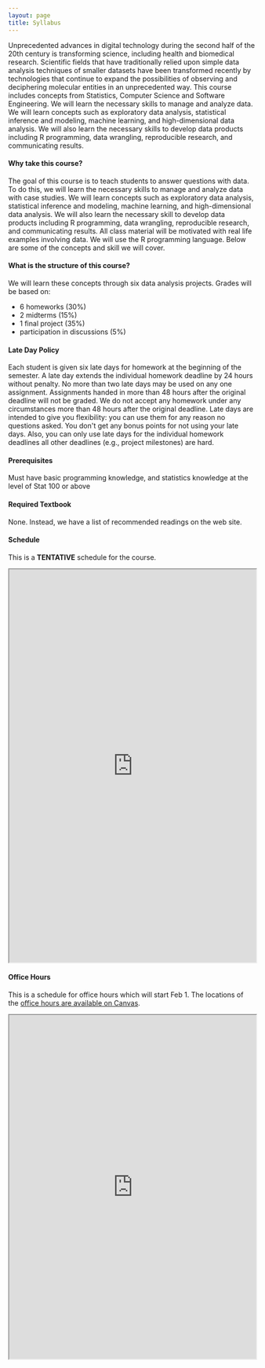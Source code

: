 ```yaml
---
layout: page
title: Syllabus
---
```


Unprecedented advances in digital technology during the second half of the 20th century is transforming science, including health and biomedical research. Scientific fields that have traditionally relied upon simple data analysis techniques of smaller datasets have been transformed recently by technologies that continue to expand the possibilities of observing and deciphering molecular entities in an unprecedented way. This course includes concepts from Statistics, Computer Science and Software Engineering. We will learn the necessary skills to manage and analyze data. We will learn concepts such as exploratory data analysis, statistical inference and modeling, machine learning, and high-dimensional data analysis. We will also learn the necessary skills to develop data products including R programming, data wrangling, reproducible research, and communicating results.

#### Why take this course?
The goal of this course is to teach students to answer questions with data. To do this, we will learn the necessary skills to manage and analyze data with case studies. We will learn concepts such as exploratory data analysis, statistical inference and modeling, machine learning, and high-dimensional data analysis. We will also learn the necessary skill to develop data products including R programming, data wrangling, reproducible research, and communicating results. All class material will be motivated with real life examples involving data. We will use the R programming language. Below are some of the concepts and skill we will cover. 

#### What is the structure of this course?
We will learn these concepts through six data analysis projects. Grades will be based on:

* 6 homeworks (30%)
* 2 midterms (15%)
* 1 final project (35%)
* participation in discussions (5%)


#### Late Day Policy

Each student is given six late days for homework at the beginning of the semester. A late day extends the individual homework deadline by 24 hours without penalty. No more than two late days may be used on any one assignment. Assignments handed in more than 48 hours after the original deadline will not be graded. We do not accept any homework under any circumstances more than 48 hours after the original deadline. Late days are intended to give you flexibility: you can use them for any reason no questions asked. You don't get any bonus points for not using your late days. Also, you can only use late days for the individual homework deadlines all other deadlines (e.g., project milestones) are hard.

#### Prerequisites
Must have basic programming knowledge, and statistics knowledge at the level of Stat 100 or above

#### Required Textbook
None. Instead, we have a list of recommended readings on the web site.

#### Schedule 

This is a **TENTATIVE** schedule for the course. 


<iframe src="https://docs.google.com/spreadsheets/d/1680EiDxX0SeOq2iNuQtKicHPgRKjq4K6AB28huL09SE/pubhtml?gid=0&amp;single=true&amp;widget=true&amp;headers=false" width="100%" height="800"></iframe>


#### Office Hours

This is a schedule for office hours which will start Feb 1. The locations of the [office hours are available on Canvas](https://canvas.harvard.edu/courses/8329/discussion_topics/90678). 

<iframe src="https://docs.google.com/spreadsheets/d/1lX45-oOBzvCVGdFiEInJPCepQ5F9cd9MkbFHiC_hyHk/pubhtml?gid=0&amp;single=true&amp;widget=true&amp;headers=false" width="100%" height="700"></iframe>
